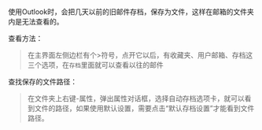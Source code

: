 <!--markdown-->使用Outlook时，会把几天以前的旧邮件存档，保存为文件，这样在邮箱的文件夹内是无法查看的。

查看方法：

>在主界面左侧边栏有个>符号，点开它以后，有收藏夹、用户邮箱、存档这三个选项，在`存档`里面就可以查看以往的邮件

查找保存的文件路径：
>在文件夹上右键-属性，弹出属性对话框，选择自动存档选项卡，就可以看到文件的路径，如果使用默认设置，需要点击“默认存档设置”才能看到文件路径。	